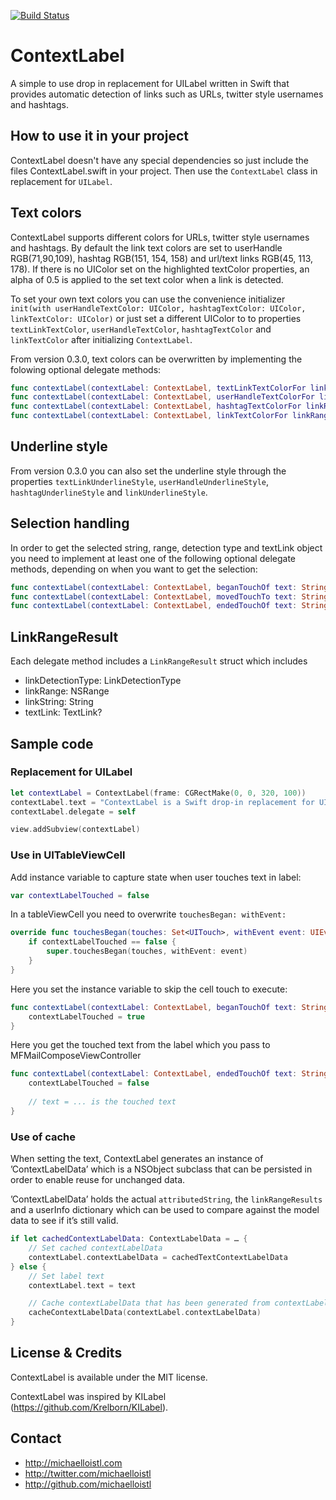 [![Build Status](https://travis-ci.org/michaelloistl/ContextLabel.svg?branch=master)](https://travis-ci.org/michaelloistl/ContextLabel)

# ContextLabel

A simple to use drop in replacement for UILabel written in Swift that provides automatic detection of links such as URLs, twitter style usernames and hashtags.

## How to use it in your project
ContextLabel doesn't have any special dependencies so just include the files ContextLabel.swift in your project. Then use the `ContextLabel` class in replacement for `UILabel`.

## Text colors
ContextLabel supports different colors for URLs, twitter style usernames and hashtags. By default the link text colors are set to userHandle RGB(71,90,109), hashtag RGB(151, 154, 158) and url/text links RGB(45, 113, 178). If there is no UIColor set on the highlighted  textColor properties, an alpha of 0.5 is applied to the set text color when a link is detected.

To set your own text colors you can use the convenience initializer `init(with userHandleTextColor: UIColor, hashtagTextColor: UIColor, linkTextColor: UIColor)` or just set a different UIColor to to properties `textLinkTextColor`, `userHandleTextColor`, `hashtagTextColor` and `linkTextColor` after initializing `ContextLabel`.

From version 0.3.0, text colors can be overwritten by implementing the folowing optional delegate methods:
``` Swift
func contextLabel(contextLabel: ContextLabel, textLinkTextColorFor linkRangeResult: LinkRangeResult) -> UIColor?
func contextLabel(contextLabel: ContextLabel, userHandleTextColorFor linkRangeResult: LinkRangeResult) -> UIColor?
func contextLabel(contextLabel: ContextLabel, hashtagTextColorFor linkRangeResult: LinkRangeResult) -> UIColor?
func contextLabel(contextLabel: ContextLabel, linkTextColorFor linkRangeResult: LinkRangeResult) -> UIColor?
```

## Underline style
From version 0.3.0 you can also set the underline style through the properties `textLinkUnderlineStyle`, `userHandleUnderlineStyle`, `hashtagUnderlineStyle` and `linkUnderlineStyle`.

## Selection handling
In order to get the selected string, range, detection type and textLink object you need to implement at least one of the following optional delegate methods, depending on when you want to get the selection:
``` Swift
func contextLabel(contextLabel: ContextLabel, beganTouchOf text: String, with linkRangeResult: LinkRangeResult)
func contextLabel(contextLabel: ContextLabel, movedTouchTo text: String, with linkRangeResult: LinkRangeResult)
func contextLabel(contextLabel: ContextLabel, endedTouchOf text: String, with linkRangeResult: LinkRangeResult)
```

## LinkRangeResult
Each delegate method includes a `LinkRangeResult` struct which includes
- linkDetectionType: LinkDetectionType
- linkRange: NSRange
- linkString: String
- textLink: TextLink?

## Sample code

### Replacement for UILabel
``` swift
let contextLabel = ContextLabel(frame: CGRectMake(0, 0, 320, 100))
contextLabel.text = "ContextLabel is a Swift drop-in replacement for UILabel that supports selectable @UserHandle, #Hashtags and links https://github.com/michaelloistl/ContextLabel"
contextLabel.delegate = self

view.addSubview(contextLabel)
```

### Use in UITableViewCell

Add instance variable to capture state when user touches text in label:

``` Swift
var contextLabelTouched = false
```

In a tableViewCell you need to overwrite `touchesBegan: withEvent:`

``` Swift
override func touchesBegan(touches: Set<UITouch>, withEvent event: UIEvent?) {
    if contextLabelTouched == false {
        super.touchesBegan(touches, withEvent: event)
    }
}
```

Here you set the instance variable to skip the cell touch to execute:
``` Swift
func contextLabel(contextLabel: ContextLabel, beganTouchOf text: String, with linkRangeResult: LinkRangeResult) {
    contextLabelTouched = true
}
```

Here you get the touched text from the label which you pass to MFMailComposeViewController
``` Swift
func contextLabel(contextLabel: ContextLabel, endedTouchOf text: String, with linkRangeResult: LinkRangeResult) {
    contextLabelTouched = false
    
    // text = ... is the touched text 
}
```

### Use of cache
When setting the text, ContextLabel generates an instance of ’ContextLabelData’ which is a NSObject subclass that can be persisted in order to enable reuse for unchanged data.

’ContextLabelData’ holds the actual `attributedString`, the `linkRangeResults` and a userInfo dictionary which can be used to compare against the model data to see if it’s still valid.

``` swift
if let cachedContextLabelData: ContextLabelData = … {
	// Set cached contextLabelData
	contextLabel.contextLabelData = cachedTextContextLabelData
} else {
	// Set label text
	contextLabel.text = text

	// Cache contextLabelData that has been generated from contextLabel
	cacheContextLabelData(contextLabel.contextLabelData)
}          
```

## License & Credits
ContextLabel is available under the MIT license.

ContextLabel was inspired by KILabel (https://github.com/Krelborn/KILabel).

## Contact
- http://michaelloistl.com
- http://twitter.com/michaelloistl
- http://github.com/michaelloistl
